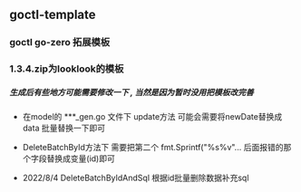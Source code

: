  ## goctl-template

 ### goctl go-zero 拓展模板


 ### 1.3.4.zip为looklook的模板

##### 生成后有些地方可能需要修改一下 , 当然是因为暂时没用把模板改完善
- 在model的  ***_gen.go  文件下  update方法 可能会需要将newDate替换成data 批量替换一下即可
- DeleteBatchById方法下 需要把第二个 fmt.Sprintf("%s%v"... 后面报错的那个字段替换成变量(id)即可


- 2022/8/4 DeleteBatchByIdAndSql 根据id批量删除数据补充sql